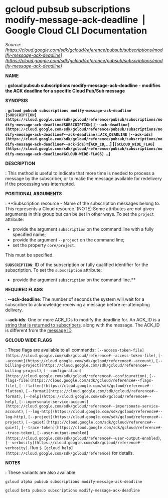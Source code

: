 # gcloud pubsub subscriptions modify-message-ack-deadline  |  Google Cloud CLI Documentation

*Source: [https://cloud.google.com/sdk/gcloud/reference/pubsub/subscriptions/modify-message-ack-deadline](https://cloud.google.com/sdk/gcloud/reference/pubsub/subscriptions/modify-message-ack-deadline)*

**NAME**

: **gcloud pubsub subscriptions modify-message-ack-deadline - modifies the ACK deadline for a specific Cloud Pub/Sub message**

**SYNOPSIS**

: **`gcloud pubsub subscriptions modify-message-ack-deadline` `[SUBSCRIPTION](https://cloud.google.com/sdk/gcloud/reference/pubsub/subscriptions/modify-message-ack-deadline#SUBSCRIPTION)` `[--ack-deadline](https://cloud.google.com/sdk/gcloud/reference/pubsub/subscriptions/modify-message-ack-deadline#--ack-deadline)`=`ACK_DEADLINE` `[--ack-ids](https://cloud.google.com/sdk/gcloud/reference/pubsub/subscriptions/modify-message-ack-deadline#--ack-ids)`=[`ACK_ID`,…] [`[GCLOUD_WIDE_FLAG](https://cloud.google.com/sdk/gcloud/reference/pubsub/subscriptions/modify-message-ack-deadline#GCLOUD-WIDE-FLAGS) …`]**

**DESCRIPTION**

: This method is useful to indicate that more time is needed to process a message
by the subscriber, or to make the message available for redelivery if the
processing was interrupted.

**POSITIONAL ARGUMENTS**

: **Subscription resource - Name of the subscription messages belong to. This
represents a Cloud resource. (NOTE) Some attributes are not given arguments in
this group but can be set in other ways.
To set the `project` attribute:

- provide the argument `subscription` on the command line with a fully
specified name;
- provide the argument `--project` on the command line;
- set the property `core/project`.

This must be specified.

**`SUBSCRIPTION`**:
ID of the subscription or fully qualified identifier for the subscription.
To set the `subscription` attribute:

- provide the argument `subscription` on the command line.**

**REQUIRED FLAGS**

: **--ack-deadline**:
The number of seconds the system will wait for a subscriber to acknowledge
receiving a message before re-attempting delivery.

**--ack-ids**:
One or more ACK_IDs to modify the deadline for. An ACK_ID is a [string
that is returned to subscribers](https://cloud.google.com/pubsub/docs/reference/rpc/google.pubsub.v1#google.pubsub.v1.ReceivedMessage). along with the message. The ACK_ID is
different from the [message
ID](https://cloud.google.com/pubsub/docs/reference/rpc/google.pubsub.v1#google.pubsub.v1.PubsubMessage).

**GCLOUD WIDE FLAGS**

: These flags are available to all commands: `[--access-token-file](https://cloud.google.com/sdk/gcloud/reference#--access-token-file)`,
`[--account](https://cloud.google.com/sdk/gcloud/reference#--account)`, `[--billing-project](https://cloud.google.com/sdk/gcloud/reference#--billing-project)`,
`[--configuration](https://cloud.google.com/sdk/gcloud/reference#--configuration)`,
`[--flags-file](https://cloud.google.com/sdk/gcloud/reference#--flags-file)`,
`[--flatten](https://cloud.google.com/sdk/gcloud/reference#--flatten)`, `[--format](https://cloud.google.com/sdk/gcloud/reference#--format)`, `[--help](https://cloud.google.com/sdk/gcloud/reference#--help)`, `[--impersonate-service-account](https://cloud.google.com/sdk/gcloud/reference#--impersonate-service-account)`,
`[--log-http](https://cloud.google.com/sdk/gcloud/reference#--log-http)`,
`[--project](https://cloud.google.com/sdk/gcloud/reference#--project)`, `[--quiet](https://cloud.google.com/sdk/gcloud/reference#--quiet)`, `[--trace-token](https://cloud.google.com/sdk/gcloud/reference#--trace-token)`, `[--user-output-enabled](https://cloud.google.com/sdk/gcloud/reference#--user-output-enabled)`,
`[--verbosity](https://cloud.google.com/sdk/gcloud/reference#--verbosity)`.
Run `$ [gcloud help](https://cloud.google.com/sdk/gcloud/reference)` for details.

**NOTES**

: These variants are also available:

```
gcloud alpha pubsub subscriptions modify-message-ack-deadline
```

```
gcloud beta pubsub subscriptions modify-message-ack-deadline
```